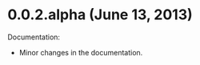 0.0.2.alpha (June 13, 2013)
===========================

Documentation:

  - Minor changes in the documentation.
